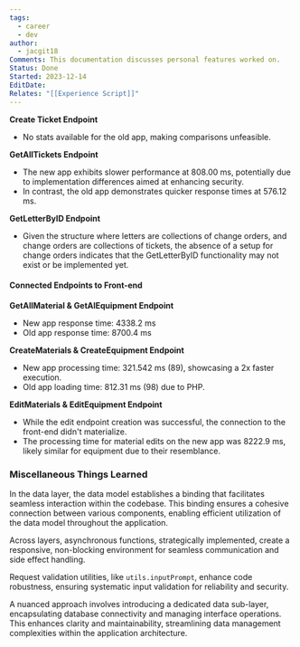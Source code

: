 ```yaml
---
tags:
  - career
  - dev
author:
  - jacgit18
Comments: This documentation discusses personal features worked on.
Status: Done
Started: 2023-12-14
EditDate: 
Relates: "[[Experience Script]]"
---
```

**Create Ticket Endpoint**
- No stats available for the old app, making comparisons unfeasible.

**GetAllTickets Endpoint**
- The new app exhibits slower performance at 808.00 ms, potentially due to implementation differences aimed at enhancing security.
- In contrast, the old app demonstrates quicker response times at 576.12 ms.

**GetLetterByID Endpoint**
- Given the structure where letters are collections of change orders, and change orders are collections of tickets, the absence of a setup for change orders indicates that the GetLetterByID functionality may not exist or be implemented yet.
#### **Connected Endpoints to Front-end**

**GetAllMaterial & GetAlEquipment Endpoint**
- New app response time: 4338.2 ms
- Old app response time: 8700.4 ms

**CreateMaterials & CreateEquipment Endpoint**
- New app processing time: 321.542 ms (89), showcasing a 2x faster execution.
- Old app loading time: 812.31 ms (98) due to PHP.

**EditMaterials & EditEquipment Endpoint**
- While the edit endpoint creation was successful, the connection to the front-end didn't materialize.
- The processing time for material edits on the new app was 8222.9 ms, likely similar for equipment due to their resemblance.

### Miscellaneous Things Learned 

In the data layer, the data model establishes a binding that facilitates seamless interaction within the codebase. This binding ensures a cohesive connection between various components, enabling efficient utilization of the data model throughout the application.

Across layers, asynchronous functions, strategically implemented, create a responsive, non-blocking environment for seamless communication and side effect handling.

Request validation utilities, like `utils.inputPrompt`, enhance code robustness, ensuring systematic input validation for reliability and security.

A nuanced approach involves introducing a dedicated data sub-layer, encapsulating database connectivity and managing interface operations. This enhances clarity and maintainability, streamlining data management complexities within the application architecture.

